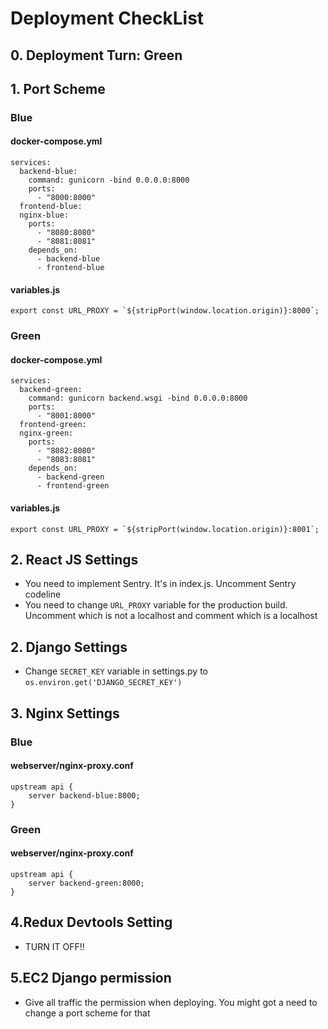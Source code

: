 # Deployment CheckList

## 0. Deployment Turn: Green

## 1. Port Scheme

### Blue
#### docker-compose.yml
```
services:
  backend-blue:
    command: gunicorn -bind 0.0.0.0:8000
    ports:
      - "8000:8000"
  frontend-blue:
  nginx-blue:
    ports:
      - "8080:8080"
      - "8081:8081"
    depends_on:
      - backend-blue
      - frontend-blue
```

#### variables.js
```
export const URL_PROXY = `${stripPort(window.location.origin)}:8000`;
```

### Green
#### docker-compose.yml
```
services:
  backend-green:
    command: gunicorn backend.wsgi -bind 0.0.0.0:8000
    ports:
      - "8001:8000"
  frontend-green:
  nginx-green:
    ports:
      - "8082:8080"
      - "8083:8081"
    depends_on:
      - backend-green
      - frontend-green
```

#### variables.js
```
export const URL_PROXY = `${stripPort(window.location.origin)}:8001`;
```

## 2. React JS Settings
* You need to implement Sentry. It's in index.js. Uncomment Sentry codeline
* You need to change `URL_PROXY` variable for the production build. Uncomment which is not a localhost and comment which is a localhost

## 2. Django Settings
* Change `SECRET_KEY` variable in settings.py to `os.environ.get('DJANGO_SECRET_KEY')`

## 3. Nginx Settings

### Blue
#### webserver/nginx-proxy.conf
```
upstream api {
    server backend-blue:8000;
}
```

### Green
#### webserver/nginx-proxy.conf
```
upstream api {
    server backend-green:8000;
}
```

## 4.Redux Devtools Setting
* TURN IT OFF!!

## 5.EC2 Django permission
* Give all traffic the permission when deploying. You might got a need to change a port scheme for that
